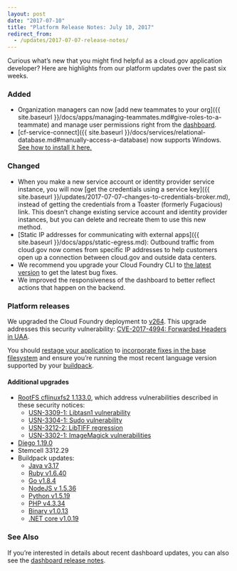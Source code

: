 ```yaml
---
layout: post
date: "2017-07-10"
title: "Platform Release Notes: July 10, 2017"
redirect_from:
  - /updates/2017-07-07-release-notes/
---
```


Curious what’s new that you might find helpful as a cloud.gov application developer? Here are highlights from our platform updates over the past six weeks.
<!--more-->

### Added
* Organization managers can now [add new teammates to your org]({{ site.baseurl }}/docs/apps/managing-teammates.md#give-roles-to-a-teammate) and manage user permissions right from the [dashboard](https://dashboard.fr.cloud.gov/).
* [cf-service-connect]({{ site.baseurl }}/docs/services/relational-database.md#manually-access-a-database) now supports Windows. [See how to install it here.](https://github.com/18F/cf-service-connect#local-installation)

### Changed

- When you make a new service account or identity provider service instance, you will now [get the credentials using a service key]({{ site.baseurl }}/updates/2017-07-07-changes-to-credentials-broker.md), instead of getting the credentials from a Toaster (formerly Fugacious) link. This doesn’t change existing service account and identity provider instances, but you can delete and recreate them to use this new method.
- [Static IP addresses for communicating with external apps]({{ site.baseurl }}/docs/apps/static-egress.md): Outbound traffic from cloud.gov now comes from specific IP addresses to help customers open up a connection between cloud.gov and outside data centers.
- We recommend you upgrade your Cloud Foundry CLI to [the latest version](https://github.com/cloudfoundry/cli/releases) to get the latest bug fixes.
- We improved the responsiveness of the dashboard to better reflect actions that happen on the backend.


### Platform releases

We upgraded the Cloud Foundry deployment to [v264](https://github.com/cloudfoundry/cf-release/releases/tag/v264). This upgrade addresses this security vulnerability: [CVE-2017-4994: Forwarded Headers in UAA](https://www.cloudfoundry.org/cve-2017-4994/).

You should [restage your application](http://cli.cloudfoundry.org/en-US/cf/restage.html) to [incorporate fixes in the base filesystem](https://docs.cloudfoundry.org/devguide/deploy-apps/stacks.html#cli-commands) and ensure you’re running the most recent language version supported by your [buildpack](https://docs.cloudfoundry.org/buildpacks/).

#### Additional upgrades
- [RootFS cflinuxfs2 1.133.0](https://github.com/cloudfoundry/cflinuxfs2/releases/tag/1.133.0), which address vulnerabilities described in these security notices:
  - [USN-3309-1: Libtasn1 vulnerability](https://www.ubuntu.com/usn/USN-3309-1/)
  - [USN-3304-1: Sudo vulnerability](https://www.ubuntu.com/usn/USN-3304-1/)
  - [USN-3212-2: LibTIFF regression](https://www.ubuntu.com/usn/USN-3212-2/)
  - [USN-3302-1: ImageMagick vulnerabilities](https://www.ubuntu.com/usn/USN-3302-1/)
- [Diego 1.19.0](https://github.com/cloudfoundry/diego-release/releases/tag/v1.19.0)
- Stemcell 3312.29
- Buildpack updates:
  - [Java v3.17](https://github.com/cloudfoundry/java-buildpack/releases/tag/v3.17)
  - [Ruby v1.6.40](https://github.com/cloudfoundry/ruby-buildpack/releases/tag/v1.6.40)
  - [Go v1.8.4](https://github.com/cloudfoundry/go-buildpack/releases/tag/v1.8.4)
  - [NodeJS v 1.5.36](https://github.com/cloudfoundry/nodejs-buildpack/releases/tag/v1.5.36)
  - [Python v1.5.19](https://github.com/cloudfoundry/python-buildpack/releases/tag/v1.5.19)
  - [PHP v4.3.34](https://github.com/cloudfoundry/php-buildpack/releases/tag/v4.3.34)
  - [Binary v1.0.13](https://github.com/cloudfoundry/binary-buildpack/releases/tag/v1.0.13)
  - [.NET core v1.0.19](https://github.com/cloudfoundry/dotnet-core-buildpack/releases/tag/v1.0.19)

### See Also

If you’re interested in details about recent dashboard updates, you can also see the [dashboard release notes](https://github.com/18F/cg-dashboard/releases).
